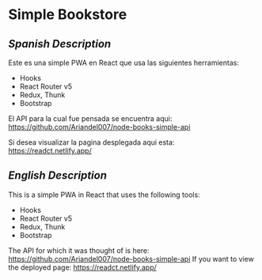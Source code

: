 # Simple Bookstore

## _Spanish Description_

Este es una simple PWA en React que usa las siguientes herramientas:

- Hooks
- React Router v5
- Redux, Thunk
- Bootstrap

El API para la cual fue pensada se encuentra aqui: https://github.com/Ariandel007/node-books-simple-api

Si desea visualizar la pagina desplegada aqui esta: https://readct.netlify.app/

## _English Description_

This is a simple PWA in React that uses the following tools: 

- Hooks
- React Router v5
- Redux, Thunk
- Bootstrap

The API for which it was thought of is here: https://github.com/Ariandel007/node-books-simple-api
If you want to view the deployed page: https://readct.netlify.app/
